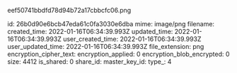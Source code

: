 eef50741bbdfd78d94b72a17cbbcfc06.png

id: 26b0d90e6bcb47eda61c0fa3030e6dba
mime: image/png
filename: 
created_time: 2022-01-16T06:34:39.993Z
updated_time: 2022-01-16T06:34:39.993Z
user_created_time: 2022-01-16T06:34:39.993Z
user_updated_time: 2022-01-16T06:34:39.993Z
file_extension: png
encryption_cipher_text: 
encryption_applied: 0
encryption_blob_encrypted: 0
size: 4412
is_shared: 0
share_id: 
master_key_id: 
type_: 4